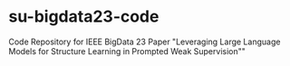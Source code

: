 # su-bigdata23-code
Code Repository for IEEE BigData 23 Paper "Leveraging Large Language Models for Structure Learning in Prompted Weak Supervision""
